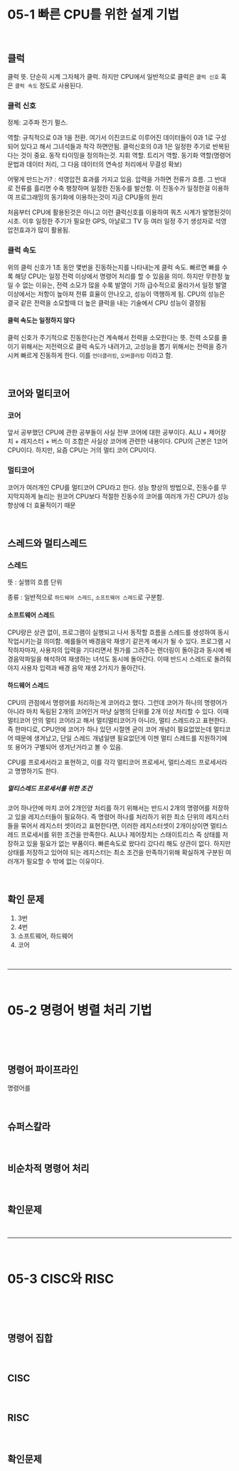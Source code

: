 
# 05-1 빠른 CPU를 위한 설계 기법<br><br>

## 클럭

클럭 뜻. 단순히 시계 그자체가 클럭. 하지만 CPU에서 일반적으로 클럭은 `클럭 신호` 혹은 `클럭 속도` 정도로 사용된다.

### 클럭 신호

정체: 고주파 전기 펄스.

역할: 규칙적으로 0과 1을 전환. 여기서 이진코드로 이루어진 데이터들이 0과 1로 구성되어 있다고 해서 그녀석들과 착각 하면안됨.  클럭신호의 0과 1은 일정한 주기로 반복된다는 것이 중요. 동작 타이밍을 정의하는것. 지휘 역할. 트리거 역할. 동기화 역할(명령어 문법과 데이터 처리, 그 다음 데이터의 연속성 처리에서 무결성 확보)

어떻게 만드는가? : 석영압전 효과를 가지고 있음. 압력을 가하면 전류가 흐름. 그 반대로 전류를 흘리면 수축 팽창하며 일정한 진동수를 발산함. 이 진동수가 일정한걸 이용하여 프로그래밍의 동기화에 이용하는것이 지금 CPU들의 원리

처음부터 CPU에 활용된것은 아니고 이런 클럭신호를 이용하여 쿼츠 시계가 발명된것이 시초. 이후 일정한 주기가 필요한 GPS, 아날로그 TV 등 여러 일정 주기 생성자로 석영 압전효과가 많이 활용됨.

### 클럭 속도

위의 클럭 신호가 1초 동안 몇번을 진동하는지를 나타내는게 클럭 속도. 빠르면 빠를 수록 해당 CPU는 일정 전력 이상에서 명령어 처리를 할 수 있음을 의미. 하지만 무한정 높일 수 없는 이유는, 전력 소모가 많을 수록 발열이 기하 급수적으로 올라가서 일정 발열 이상에서는 저항이 높아져 전류 효율이 안나오고, 성능이 역행하게 됨. CPU의 성능은 결국 같은 전력을 소모할때 더 높은 클럭을 내는 기술에서 CPU 성능이 결정됨

#### 클럭 속도는 일정하지 않다

클럭 신호가 주기적으로 진동한다는건 계속해서 전력을 소모한다는 뜻. 전력 소모를 줄이기 위해서는 저전력으로 클럭 속도가 내려가고, 고성능을 뽑기 위해서는 전력을 증가시켜 빠르게 진동하게 한다. 이를 `언더클러킹`, `오버클러킹` 이라고 함.

<br>

## 코어와 멀티코어

### 코어

앞서 공부했던 CPU에 관한 공부들이 사실 전부 코어에 대한 공부이다.
	ALU + 제어장치 + 레지스터 + 버스
이 조합은 사실상 코어에 관련한 내용이다. CPU의 근본은 1코어 CPU이다. 하지만, 요즘 CPU는 거의 멀티 코어 CPU이다.

### 멀티코어

코어가 여러개인 CPU를 멀티코어 CPU라고 한다. 성능 향상의 방법으로, 진동수를 무지막지하게 늘리는 원코어 CPU보다 적절한 진동수의 코어를 여러개 가진 CPU가 성능향상에 더 효율적이기 때문

<br>

## 스레드와 멀티스레드

### 스레드

뜻 : 실행의 흐름 단위

종류 : 일반적으로 `하드웨어 스레드`, `소프트웨어 스레드`로 구분함.

#### 소프트웨어 스레드

CPU랑은 상관 없이, 프로그램이 실행되고 나서 동작할 흐름을 스레드를 생성하여 동시 작업시키는걸 의미함. 예를들어 배경음악 재생기 같은게 예시가 될 수 있다. 프로그램 시작하자마자, 사용자의 입력을 기다리면서 뭔가를 그려주는 렌더링이 돌아감과 동시에 배경음악파일을 해석하여 재생하는 녀석도 동시에 돌아간다. 이때 반드시 스레드로 돌려줘야지 사용자 입력과 배경 음악 재생 2가지가 돌아간다.

#### 하드웨어 스레드

CPU의 관점에서 명령어를 처리하는게 코어라고 했다. 그런데 코어가 하나의 명령어가 아니라 마치 독림된 2개의 코어인거 마냥 실행의 단위를 2개 이상 처리할 수 있다. 이때 멀티코어 안의 멀티 코어라고 해서 멀티멀티코어가 아니라, 멀티 스레드라고 표현한다. 즉 한마디로, CPU안에 코어가 하나 있던 시절엔 굳이 코어 개념이 필요없었는데 멀티코어 때문에 생겨났고, 단일 스레드 개념일땐 필요없던게 이젠 멀티 스레드를 지원하기에 또 용어가 구별되어 생겨난거라고 볼 수 있음.

CPU를 프로세서라고 표현하고, 이를 각각 멀티코어 프로세서, 멀티스레드 프로세서라고 명명하기도 한다.

##### 멀티스레드 프로세서를 위한 조건

코어 하나안에 마치 코어 2개인양 처리를 하기 위해서는 반드시 2개의 명령어를 저장하고 있을 레지스터들이 필요하다. 즉 명령어 하나를 처리하기 위한 최소 단위의 레지스터들을 묶어서 레지스터 셋이라고 표현한다면, 이러한 레지스터셋이 2개이상이면 멀티스레드 프로세서를 위한 조건을 만족한다. ALU나 제어장치는 스태이트리스 즉 상태를 저장하고 있을 필요가 없는 부품이다. 빠른속도로 왔다리 갔다리 해도 상관이 없다. 하지만 상태를 저장하고 있어야 되는 레지스터는 최소 조건을 만족하기위해 확실하게 구분된 여러개가 필요할 수 밖에 없는 이유이다.

<br>

## 확인 문제

1.  3번
2.  4번
3.  소프트웨어, 하드웨어
4. 코어

<br>

---

<br>

# 05-2 명령어 병렬 처리 기법<br><br>

<br>

## 명령어 파이프라인

명령어를 

<br>

## 슈퍼스칼라

<br>

## 비순차적 명령어 처리

<br>

## 확인문제

<br>

---

<br>

# 05-3 CISC와 RISC<br><br>

<br>

## 명령어 집합

<br>

## CISC

<br>

## RISC

<br>

## 확인문제


